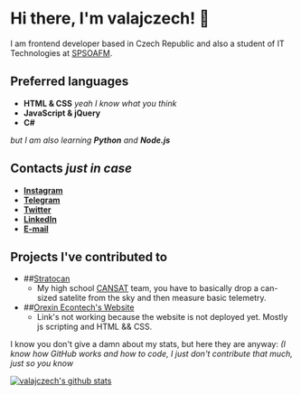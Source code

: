 # Hi there, I'm valajczech! 👋

I am frontend developer based in Czech Republic and also a student of IT Technologies at [SPSOAFM](https://www.spsoafm.cz/).

## Preferred languages
  - **HTML & CSS** _yeah I know what you think_
  - **JavaScript & jQuery**
  - **C#**
  
  _but I am also learning **Python** and  **Node.js**_

## Contacts _just in case_
  - **[Instagram](https://www.instagram.com/valaj_/)**
  - **[Telegram](https://t.me/valajczech)**
  - **[Twitter](https://twitter.com/valaj_)**
  - **[LinkedIn](https://www.linkedin.com/in/ji%C5%99%C3%AD-vala-b7261b1ab/)**
  - **[E-mail](mailto:jiri.vala11@gmail.com)**

## Projects I've contributed to
  - ##[Stratocan](https://stratocan.eu/)
    - My high school [CANSAT](https://www.esa.int/Education/CanSat) team, you have to basically drop a can-sized satelite from the sky and then measure basic telemetry.
  - ##[Orexin Econtech's Website](www.notexistingwebsite.com)
    - Link's not working because the website is not deployed yet. Mostly js scripting and HTML && CSS.
  

I know you don't give a damn about my stats, but here they are anyway:
_(I know how GitHub works and how to code, I just don't contribute that much, just so you know_

[![valajczech's github stats](https://github-readme-stats.vercel.app/api?username=valajczech)](https://github.com/anuraghazra/github-readme-stats)
